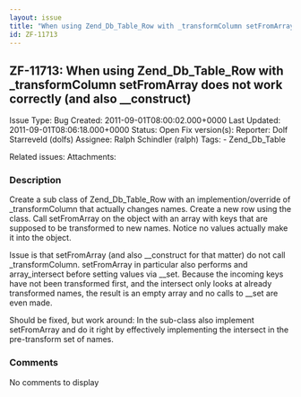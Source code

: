 ```yaml
---
layout: issue
title: "When using Zend_Db_Table_Row with _transformColumn setFromArray does not work correctly (and also __construct)"
id: ZF-11713
---
```


ZF-11713: When using Zend\_Db\_Table\_Row with \_transformColumn setFromArray does not work correctly (and also \_\_construct)
------------------------------------------------------------------------------------------------------------------------------

 Issue Type: Bug Created: 2011-09-01T08:00:02.000+0000 Last Updated: 2011-09-01T08:06:18.000+0000 Status: Open Fix version(s): 
 Reporter:  Dolf Starreveld (dolfs)  Assignee:  Ralph Schindler (ralph)  Tags: - Zend\_Db\_Table
 
 Related issues: 
 Attachments: 
### Description

Create a sub class of Zend\_Db\_Table\_Row with an implemention/override of \_transformColumn that actually changes names. Create a new row using the class. Call setFromArray on the object with an array with keys that are supposed to be transformed to new names. Notice no values actually make it into the object.

Issue is that setFromArray (and also \_\_construct for that matter) do not call \_transformColumn. setFromArray in particular also performs and array\_intersect before setting values via \_\_set. Because the incoming keys have not been transformed first, and the intersect only looks at already transformed names, the result is an empty array and no calls to \_\_set are even made.

Should be fixed, but work around: In the sub-class also implement setFromArray and do it right by effectively implementing the intersect in the pre-transform set of names.

 

 

### Comments

No comments to display
